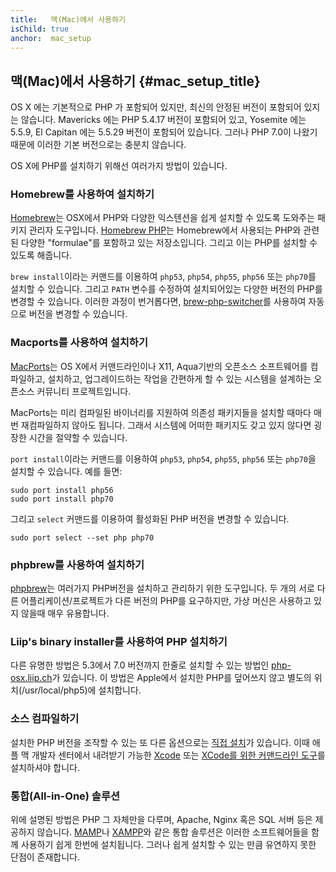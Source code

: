 ```yaml
---
title:   맥(Mac)에서 사용하기
isChild: true
anchor:  mac_setup
---
```


## 맥(Mac)에서 사용하기 {#mac_setup_title}

OS X 에는 기본적으로 PHP 가 포함되어 있지만, 최신의 안정된 버전이 포함되어 있지는 않습니다. Mavericks 에는 PHP
5.4.17 버전이 포함되어 있고, Yosemite 에는 5.5.9, El Capitan 에는 5.5.29 버전이 포함되어 있습니다. 그러나 PHP 7.0이
나왔기 때문에 이러한 기본 버전으로는 충분치 않습니다.

OS X에 PHP를 설치하기 위해선 여러가지 방법이 있습니다.

### Homebrew를 사용하여 설치하기

[Homebrew]는 OSX에서 PHP와 다양한 익스텐션을 쉽게 설치할 수 있도록 도와주는 패키지 관리자 도구입니다.
[Homebrew PHP]는 Homebrew에서 사용되는 PHP와 관련된 다양한 "formulae"를 포함하고 있는 저장소입니다. 그리고 이는 PHP를
설치할 수 있도록 해줍니다.

`brew install`이라는 커맨드를 이용하여 `php53`, `php54`, `php55`, `php56` 또는 `php70`를 설치할 수 있습니다. 그리고 `PATH`
변수를 수정하여 설치되어있는 다양한 버전의 PHP를 변경할 수 있습니다. 이러한 과정이 번거롭다면,
[brew-php-switcher][brew-php-switcher]를 사용하여 자동으로 버전을 변경할 수 있습니다.

### Macports를 사용하여 설치하기

[MacPorts]는 OS X에서 커맨드라인이나 X11, Aqua기반의 오픈소스 소프트웨어를 컴파일하고, 설치하고, 업그레이드하는
작업을 간편하게 할 수 있는 시스템을 설계하는 오픈소스 커뮤니티 프로젝트입니다.

MacPorts는 미리 컴파일된 바이너리를 지원하여 의존성 패키지들을 설치할 때마다 매번 재컴파일하지 않아도 됩니다. 그래서
시스템에 어떠한 패키지도 갖고 있지 않다면 굉장한 시간을 절약할 수 있습니다.

`port install`이라는 커맨드를 이용하여 `php53`, `php54`, `php55`, `php56` 또는 `php70`을 설치할 수 있습니다. 예를 들면:

    sudo port install php56
    sudo port install php70

그리고 `select` 커맨드를 이용하여 활성화된 PHP 버전을 변경할 수 있습니다.

    sudo port select --set php php70

### phpbrew를 사용하여 설치하기

[phpbrew]는 여러가지 PHP버전을 설치하고 관리하기 위한 도구입니다. 두 개의 서로 다른 어플리케이션/프로젝트가 다른 버전의
PHP를 요구하지만, 가상 머신은 사용하고 있지 않을때 매우 유용합니다.

### Liip's binary installer를 사용하여 PHP 설치하기
다른 유명한 방법은 5.3에서 7.0 버전까지 한줄로 설치할 수 있는 방법인 [php-osx.liip.ch]가 있습니다.
이 방법은 Apple에서 설치한 PHP를 덮어쓰지 않고 별도의 위치(/usr/local/php5)에 설치합니다.

### 소스 컴파일하기

설치한 PHP 버전을 조작할 수 있는 또 다른 옵션으로는 [직접 설치][mac-compile]가 있습니다. 이때 애플 맥 개발자 센터에서
내려받기 가능한 [Xcode][xcode-gcc-substitution] 또는 [XCode를 위한 커맨드라인 도구]["Command Line Tools for XCode"]를
설치하셔야 합니다.

### 통합(All-in-One) 솔루션

위에 설명된 방법은 PHP 그 자체만을 다루며, Apache, Nginx 혹은 SQL 서버 등은 제공하지 않습니다.
[MAMP][mamp-downloads]나 [XAMPP][xampp]와 같은 통합 솔루션은 이러한 소프트웨어들을 함께 사용하기 쉽게 한번에
설치됩니다. 그러나 쉽게 설치할 수 있는 만큼 유연하지 못한 단점이 존재합니다.


[Homebrew]: http://brew.sh/
[Homebrew PHP]: https://github.com/Homebrew/homebrew-php#installation
[MacPorts]: https://www.macports.org/install.php
[phpbrew]: https://github.com/phpbrew/phpbrew
[php-osx.liip.ch]: http://php-osx.liip.ch/
[mac-compile]: http://php.net/install.macosx.compile
[xcode-gcc-substitution]: https://github.com/kennethreitz/osx-gcc-installer
["Command Line Tools for XCode"]: https://developer.apple.com/downloads
[mamp-downloads]: http://www.mamp.info/en/downloads/
[xampp]: http://www.apachefriends.org/en/xampp.html
[brew-php-switcher]: https://github.com/philcook/brew-php-switcher
